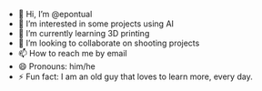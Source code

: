- 👋 Hi, I’m @epontual
- 👀 I’m interested in some projects using AI
- 🌱 I’m currently learning 3D printing
- 💞️ I’m looking to collaborate on shooting projects
- 📫 How to reach me by email
- 😄 Pronouns: him/he
- ⚡ Fun fact: I am an old guy that loves to learn more, every day.

<!---
epontual/epontual is a ✨ special ✨ repository because its `README.md` (this file) appears on your GitHub profile.
You can click the Preview link to take a look at your changes.
--->
